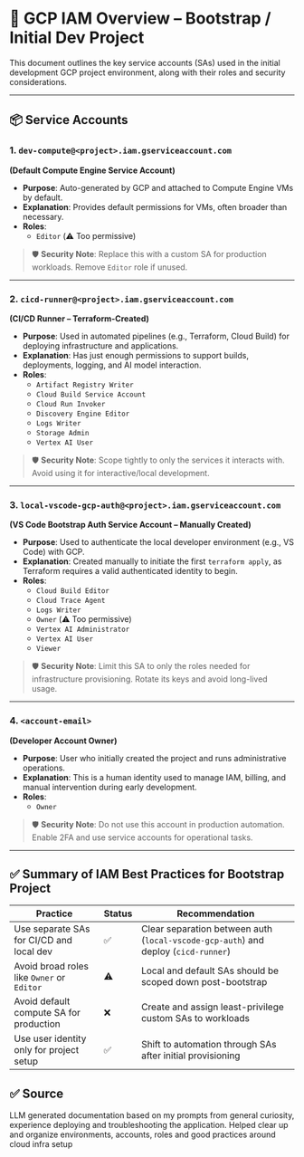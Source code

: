 # 🔐 GCP IAM Overview – Bootstrap / Initial Dev Project

This document outlines the key service accounts (SAs) used in the initial development GCP project environment, along with their roles and security considerations.

---

## 📦 Service Accounts

### 1. `dev-compute@<project>.iam.gserviceaccount.com`  
**(Default Compute Engine Service Account)**  
- **Purpose**: Auto-generated by GCP and attached to Compute Engine VMs by default.
- **Explanation**: Provides default permissions for VMs, often broader than necessary.  
- **Roles**:
  - `Editor` (⚠️ Too permissive)

> 🛡️ **Security Note**: Replace this with a custom SA for production workloads. Remove `Editor` role if unused.

---

### 2. `cicd-runner@<project>.iam.gserviceaccount.com`  
**(CI/CD Runner – Terraform-Created)**  
- **Purpose**: Used in automated pipelines (e.g., Terraform, Cloud Build) for deploying infrastructure and applications.
- **Explanation**: Has just enough permissions to support builds, deployments, logging, and AI model interaction.
- **Roles**:
  - `Artifact Registry Writer`
  - `Cloud Build Service Account`
  - `Cloud Run Invoker`
  - `Discovery Engine Editor`
  - `Logs Writer`
  - `Storage Admin`
  - `Vertex AI User`

> 🛡️ **Security Note**: Scope tightly to only the services it interacts with. Avoid using it for interactive/local development.

---

### 3. `local-vscode-gcp-auth@<project>.iam.gserviceaccount.com`  
**(VS Code Bootstrap Auth Service Account – Manually Created)**  
- **Purpose**: Used to authenticate the local developer environment (e.g., VS Code) with GCP.
- **Explanation**: Created manually to initiate the first `terraform apply`, as Terraform requires a valid authenticated identity to begin.
- **Roles**:
  - `Cloud Build Editor`
  - `Cloud Trace Agent`
  - `Logs Writer`
  - `Owner` (⚠️ Too permissive)
  - `Vertex AI Administrator`
  - `Vertex AI User`
  - `Viewer`

> 🛡️ **Security Note**: Limit this SA to only the roles needed for infrastructure provisioning. Rotate its keys and avoid long-lived usage.

---

### 4. `<account-email>`  
**(Developer Account Owner)**  
- **Purpose**: User who initially created the project and runs administrative operations.
- **Explanation**: This is a human identity used to manage IAM, billing, and manual intervention during early development.
- **Roles**:
  - `Owner`

> 🛡️ **Security Note**: Do not use this account in production automation. Enable 2FA and use service accounts for operational tasks.

---

## ✅ Summary of IAM Best Practices for Bootstrap Project

| Practice                                   | Status | Recommendation                                                                 |
|--------------------------------------------|--------|--------------------------------------------------------------------------------|
| Use separate SAs for CI/CD and local dev   | ✅     | Clear separation between auth (`local-vscode-gcp-auth`) and deploy (`cicd-runner`) |
| Avoid broad roles like `Owner` or `Editor` | ⚠️     | Local and default SAs should be scoped down post-bootstrap                     |
| Avoid default compute SA for production    | ❌     | Create and assign least-privilege custom SAs to workloads                      |
| Use user identity only for project setup   | ✅     | Shift to automation through SAs after initial provisioning                     |

## ✅ Source

 LLM generated documentation based on my prompts from general curiosity, experience deploying and troubleshooting the application.
 Helped clear up and organize environments, accounts, roles and good practices around cloud infra setup
